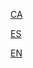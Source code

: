 [CA][1]

[ES][2]

[EN][3]

[1]: https://github.com/Egatuts/EgaUriJS/wiki/Inici
[2]: https://github.com/Egatuts/EgaUriJS/wiki/Inicio
[3]: https://github.com/Egatuts/EgaUriJS/wiki/Home